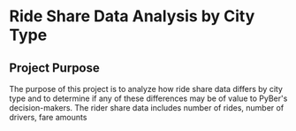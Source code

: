# Ride Share Data Analysis by City Type

## Project Purpose

The purpose of this project is to analyze how ride share data differs by city type and to determine if any of these differences may be of value to PyBer's decision-makers. The rider share data includes number of rides, number of drivers, fare amounts 
